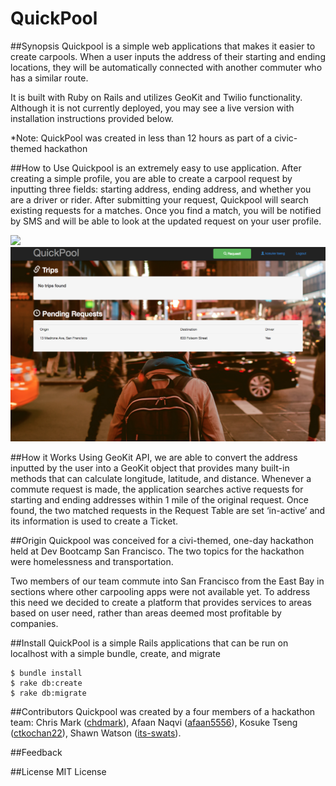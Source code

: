 # QuickPool

##Synopsis
Quickpool is a simple web applications that makes it easier to create carpools. When a user inputs the address of their starting and ending locations, they will be automatically connected with another commuter who has a similar route.

It is built with Ruby on Rails and utilizes GeoKit and Twilio functionality. Although it is not currently deployed, you may see a live version with installation instructions provided below.

*Note: QuickPool was created in less than 12 hours as part of a civic-themed hackathon

##How to Use
Quickpool is an extremely easy to use application. After creating a simple profile, you are able to create a carpool request by inputting three fields: starting address, ending address, and whether you are a driver or rider. After submitting your request, Quickpool will search existing requests for a matches. Once you find a match, you will be notified by SMS and will be able to look at the updated request on your user profile.

![](/app/assets/images/request_ss.png)
![](/app/assets/images/pending-ss.png)

##How it Works
Using GeoKit API, we are able to convert the address inputted by the user into a GeoKit object that provides many built-in methods that can calculate longitude, latitude, and distance. Whenever a commute request is made, the application searches active requests for starting and ending addresses within 1 mile of the original request. Once found, the two matched requests in the Request Table are set ‘in-active’ and its information is used to create a Ticket.


##Origin
Quickpool was conceived for a civi-themed, one-day hackathon held at Dev Bootcamp San Francisco. The two topics for the hackathon were homelessness and transportation.

Two members of our team commute into San Francisco from the East Bay in sections where other carpooling apps were not available yet. To address this need we decided to create a platform that provides services to areas based on user need, rather than areas deemed most profitable by companies.

##Install
QuickPool is a simple Rails applications that can be run on localhost with a simple bundle, create, and migrate
```
$ bundle install
$ rake db:create
$ rake db:migrate
```

##Contributors
Quickpool was created by a four members of a hackathon team:
Chris Mark ([chdmark](https://github.com/chdmark)),
Afaan Naqvi ([afaan5556](https://github.com/afaan5556)),
Kosuke Tseng ([ctkochan22](https://github.com/ctkochan22)),
Shawn Watson ([its-swats](https://github.com/its-swats)).

##Feedback

##License
MIT License



